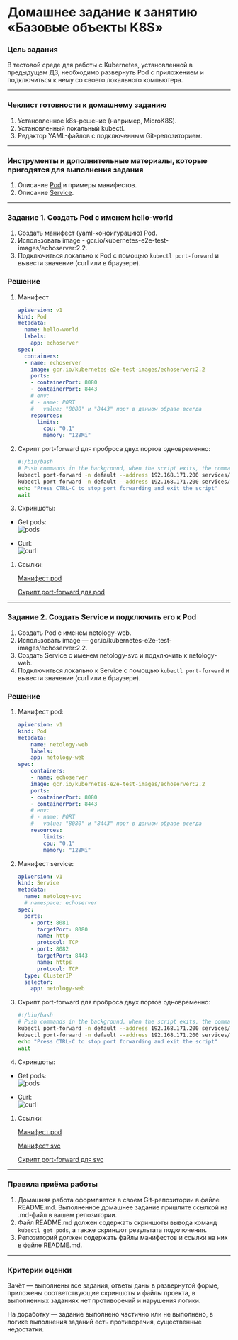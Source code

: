 # Домашнее задание к занятию «Базовые объекты K8S»

### Цель задания

В тестовой среде для работы с Kubernetes, установленной в предыдущем ДЗ, необходимо развернуть Pod с приложением и подключиться к нему со своего локального компьютера.

------

### Чеклист готовности к домашнему заданию

1. Установленное k8s-решение (например, MicroK8S).
2. Установленный локальный kubectl.
3. Редактор YAML-файлов с подключенным Git-репозиторием.

------

### Инструменты и дополнительные материалы, которые пригодятся для выполнения задания

1. Описание [Pod](https://kubernetes.io/docs/concepts/workloads/pods/) и примеры манифестов.
2. Описание [Service](https://kubernetes.io/docs/concepts/services-networking/service/).

------

### Задание 1. Создать Pod с именем hello-world

1. Создать манифест (yaml-конфигурацию) Pod.
2. Использовать image - gcr.io/kubernetes-e2e-test-images/echoserver:2.2.
3. Подключиться локально к Pod с помощью `kubectl port-forward` и вывести значение (curl или в браузере).

### Решение

1. Манифест

    ```yml
    apiVersion: v1
    kind: Pod
    metadata:
      name: hello-world
      labels:
        app: echoserver
    spec:
      containers:
      - name: echoserver
        image: gcr.io/kubernetes-e2e-test-images/echoserver:2.2
        ports:
        - containerPort: 8080
        - containerPort: 8443
        # env:
        # - name: PORT
        #   value: "8080" и "8443" порт в данном образе всегда
        resources:
          limits:
            cpu: "0.1"
            memory: "128Mi"
    ```
1. Скрипт port-forward для проброса двух портов одновременно:

    ```bash
    #!/bin/bash
    # Push commands in the background, when the script exits, the commands will exit too
    kubectl port-forward -n default --address 192.168.171.200 services/netology-svc 18081:8081 & \
    kubectl port-forward -n default --address 192.168.171.200 services/netology-svc 18082:8082 & \
    echo "Press CTRL-C to stop port forwarding and exit the script"
    wait
    ```

1. Скриншоты:

- Get pods:\
![pods](img/get-pods.png)

- Curl:\
![curl](img/port-forward-pod.png)

1. Ссылки:

    [Манифест pod](https://github.com/Timych84/devops-netology/blob/main/kuber-homeworks-1.2/echoserver/hello-world_pod.yaml)

    [Скрипт port-forward для pod](https://github.com/Timych84/devops-netology/blob/main/kuber-homeworks-1.2/echoserver/port-forward_pod.sh)

------

### Задание 2. Создать Service и подключить его к Pod

1. Создать Pod с именем netology-web.
2. Использовать image — gcr.io/kubernetes-e2e-test-images/echoserver:2.2.
3. Создать Service с именем netology-svc и подключить к netology-web.
4. Подключиться локально к Service с помощью `kubectl port-forward` и вывести значение (curl или в браузере).

### Решение

1. Манифест pod:
    ```yml
    apiVersion: v1
    kind: Pod
    metadata:
        name: netology-web
        labels:
        app: netology-web
    spec:
        containers:
        - name: echoserver
        image: gcr.io/kubernetes-e2e-test-images/echoserver:2.2
        ports:
        - containerPort: 8080
        - containerPort: 8443
        # env:
        # - name: PORT
        #   value: "8080" и "8443" порт в данном образе всегда
        resources:
            limits:
            cpu: "0.1"
            memory: "128Mi"
    ```
1. Манифест service:
    ```yml
    apiVersion: v1
    kind: Service
    metadata:
      name: netology-svc
      # namespace: echoserver
    spec:
      ports:
        - port: 8081
          targetPort: 8080
          name: http
          protocol: TCP
        - port: 8082
          targetPort: 8443
          name: https
          protocol: TCP
      type: ClusterIP
      selector:
        app: netology-web
    ```

1. Скрипт port-forward для проброса двух портов одновременно:

    ```bash
    #!/bin/bash
    # Push commands in the background, when the script exits, the commands will exit too
    kubectl port-forward -n default --address 192.168.171.200 services/netology-svc 18081:8081 & \
    kubectl port-forward -n default --address 192.168.171.200 services/netology-svc 18082:8082 & \
    echo "Press CTRL-C to stop port forwarding and exit the script"
    wait
    ```

1. Скриншоты:

- Get pods:\
![pods](img/get-pods.png)

- Curl:\
![curl](img/port-forward-svc.png)


1. Ссылки:

    [Манифест pod](https://github.com/Timych84/devops-netology/blob/main/kuber-homeworks-1.2/echoserver/netology-web_pod.yaml)

    [Манифест svc](https://github.com/Timych84/devops-netology/blob/main/kuber-homeworks-1.2/echoserver/netology-svc_service.yaml)

    [Скрипт port-forward для svc](https://github.com/Timych84/devops-netology/blob/main/kuber-homeworks-1.2/echoserver/port-forward_svc.sh)
------

### Правила приёма работы

1. Домашняя работа оформляется в своем Git-репозитории в файле README.md. Выполненное домашнее задание пришлите ссылкой на .md-файл в вашем репозитории.
2. Файл README.md должен содержать скриншоты вывода команд `kubectl get pods`, а также скриншот результата подключения.
3. Репозиторий должен содержать файлы манифестов и ссылки на них в файле README.md.

------

### Критерии оценки
Зачёт — выполнены все задания, ответы даны в развернутой форме, приложены соответствующие скриншоты и файлы проекта, в выполненных заданиях нет противоречий и нарушения логики.

На доработку — задание выполнено частично или не выполнено, в логике выполнения заданий есть противоречия, существенные недостатки.
